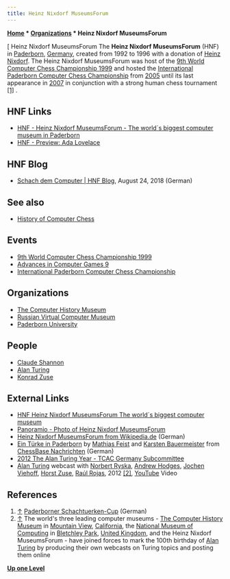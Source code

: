 ```yaml
---
title: Heinz Nixdorf MuseumsForum
---
```

**[Home](Home "Home") * [Organizations](Organizations "Organizations") * Heinz Nixdorf MuseumsForum**

\[ Heinz Nixdorf MuseumsForum
The **Heinz Nixdorf MuseumsForum** (HNF) in [Paderborn](https://en.wikipedia.org/wiki/Paderborn), [Germany](https://en.wikipedia.org/wiki/Germany), created from 1992 to 1996 with a donation of [Heinz Nixdorf](https://en.wikipedia.org/wiki/Heinz_Nixdorf). The Heinz Nixdorf MuseumsForum was host of the [9th World Computer Chess Championship 1999](WCCC_1999 "WCCC 1999") and hosted the [International Paderborn Computer Chess Championship](IPCCC "IPCCC") from [2005](IPCCC_2005_b "IPCCC 2005 b") until its last appearance in [2007](IPCCC_2007 "IPCCC 2007") in conjunction with a strong human chess tournament <a id="cite-note-1" href="#cite-ref-1">[1]</a> .

## HNF Links

- [HNF - Heinz Nixdorf MuseumsForum - The world´s biggest computer museum in Paderborn](https://www.hnf.de/en/home.html)
- [HNF - Preview: Ada Lovelace](https://www.hnf.de/en/sonderaustellungen/preview-ada-lovelace.html)

## HNF Blog

- [Schach dem Computer | HNF Blog](https://blog.hnf.de/schach-dem-computer/), August 24, 2018 (German)

## See also

- [History of Computer Chess](History "History")

## Events

- [9th World Computer Chess Championship 1999](WCCC_1999 "WCCC 1999")
- [Advances in Computer Games 9](Advances_in_Computer_Games_9 "Advances in Computer Games 9")
- [International Paderborn Computer Chess Championship](IPCCC "IPCCC")

## Organizations

- [The Computer History Museum](The_Computer_History_Museum "The Computer History Museum")
- [Russian Virtual Computer Museum](Russian_Virtual_Computer_Museum "Russian Virtual Computer Museum")
- [Paderborn University](Paderborn_University "Paderborn University")

## People

- [Claude Shannon](Claude_Shannon "Claude Shannon")
- [Alan Turing](Alan_Turing "Alan Turing")
- [Konrad Zuse](Konrad_Zuse "Konrad Zuse")

## External Links

- [HNF Heinz Nixdorf MuseumsForum The world´s biggest computer museum](http://www.hnf.de/en/home.html)
- [Panoramio - Photo of Heinz Nixdorf MuseumsForum](http://www.panoramio.com/photo/5205070)
- [Heinz Nixdorf MuseumsForum from Wikipedia.de](http://de.wikipedia.org/wiki/Heinz_Nixdorf_MuseumsForum) (German)
- [Ein Türke in Paderborn](http://www.chessbase.de/nachrichten.asp?newsid=3052) by [Mathias Feist](Mathias_Feist "Mathias Feist") and [Karsten Bauermeister](Karsten_Bauermeister "Karsten Bauermeister") from [ChessBase Nachrichten](ChessBase "ChessBase") (German)
- [2012 The Alan Turing Year - TCAC Germany Subcommittee](http://www.mathcomp.leeds.ac.uk/turing2012/print-page.php?402)
- [Alan Turing](Alan_Turing "Alan Turing") webcast with [Norbert Ryska](http://www.computer-gehirn.de/deutsch/k_nryska.html), [Andrew Hodges](Mathematician#APHodges "Mathematician"), [Jochen Viehoff](http://www.paderborner-fototage.de/ausstellungen/pers/dr-jochen-viehoff/), [Horst Zuse](https://en.wikipedia.org/wiki/Horst_Zuse), [Raúl Rojas](Ra%C3%BAl_Rojas "Raúl Rojas"), 2012 <a id="cite-note-2" href="#cite-ref-2">[2]</a>, [YouTube](https://en.wikipedia.org/wiki/YouTube) Video

## References

1. <a id="cite-ref-1" href="#cite-note-1">↑</a> [Paderborner Schachtuerken-Cup](http://www.schachtuerken-cup.de/) (German)
1. <a id="cite-ref-2" href="#cite-note-2">↑</a> The world's three leading computer museums - [The Computer History Museum](The_Computer_History_Museum "The Computer History Museum") in [Mountain View](https://en.wikipedia.org/wiki/Mountain_View,_California), [California](https://en.wikipedia.org/wiki/California), the [National Museum of Computing](https://en.wikipedia.org/wiki/The_National_Museum_of_Computing) in [Bletchley Park](https://en.wikipedia.org/wiki/Bletchley_Park), [United Kingdom](https://en.wikipedia.org/wiki/United_Kingdom), and the Heinz Nixdorf MuseumsForum - have joined forces to mark the 100th birthday of [Alan Turing](Alan_Turing "Alan Turing") by producing their own webcasts on Turing topics and posting them online

**[Up one Level](Organizations "Organizations")**


